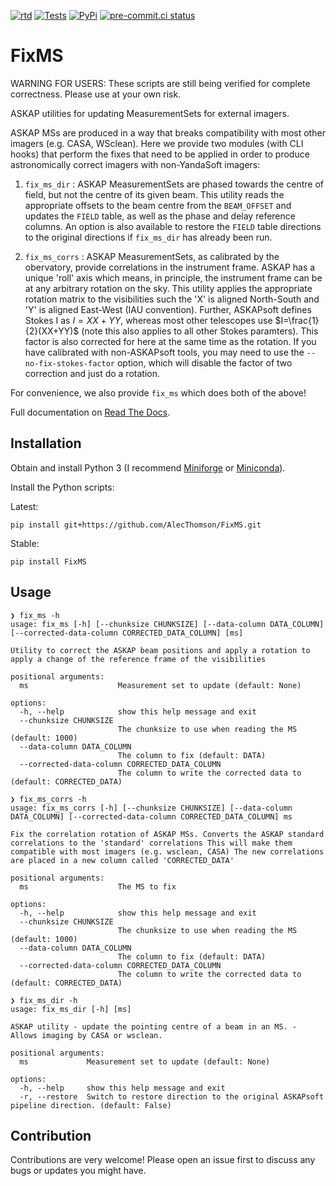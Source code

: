[![rtd](https://readthedocs.org/projects/fixms/badge/?version=latest)](https://fixms.readthedocs.io/) [![Tests](https://github.com/AlecThomson/FixMS/actions/workflows/test.yml/badge.svg)](https://github.com/AlecThomson/FixMS/actions/workflows/test.yml) [![PyPi](https://github.com/AlecThomson/FixMS/actions/workflows/publish.yml/badge.svg)](https://pypi.org/project/fixms/) [![pre-commit.ci status](https://results.pre-commit.ci/badge/github/AlecThomson/FixMS/main.svg)](https://results.pre-commit.ci/latest/github/AlecThomson/FixMS/main)


# FixMS

WARNING FOR USERS:
These scripts are still being verified for complete correctness. Please use at your own risk.

ASKAP utilities for updating MeasurementSets for external imagers.

ASKAP MSs are produced in a way that breaks compatibility with most other imagers (e.g. CASA, WSclean). Here we provide two modules (with CLI hooks) that perform the fixes that need to be applied in order to produce astronomically correct imagers with non-YandaSoft imagers:

1. `fix_ms_dir` : ASKAP MeasurementSets are phased towards the centre of field, but not the centre of its given beam. This utility reads the appropriate offsets to the beam centre from the `BEAM_OFFSET` and updates the `FIELD` table, as well as the phase and delay reference columns. An option is also available to restore the `FIELD` table directions to the original directions if `fix_ms_dir` has already been run.

2. `fix_ms_corrs` : ASKAP MeasurementSets, as calibrated by the obervatory, provide correlations in the instrument frame. ASKAP has a unique 'roll' axis which means, in principle, the instrument frame can be at any arbitrary rotation on the sky. This utility applies the appropriate rotation matrix to the visibilities such the 'X' is aligned North-South and 'Y' is aligned East-West (IAU convention). Further, ASKAPsoft defines Stokes I as $I=XX+YY$, whereas most other telescopes use $I=\frac{1}{2}(XX+YY)$ (note this also applies to all other Stokes paramters). This factor is also corrected for here at the same time as the rotation. If you have calibrated with non-ASKAPsoft tools, you may need to use the `--no-fix-stokes-factor` option, which will disable the factor of two correction and just do a rotation.

For convenience, we also provide `fix_ms` which does both of the above!

Full documentation on [Read The Docs](https://fixms.readthedocs.io/en/latest/).

## Installation

Obtain and install Python 3 (I recommend [Miniforge](https://github.com/conda-forge/miniforge) or [Miniconda](https://docs.conda.io/en/latest/miniconda.html)).

Install the Python scripts:

Latest:
```
pip install git+https://github.com/AlecThomson/FixMS.git
```

Stable:
```
pip install FixMS
```

## Usage

```
❯ fix_ms -h
usage: fix_ms [-h] [--chunksize CHUNKSIZE] [--data-column DATA_COLUMN] [--corrected-data-column CORRECTED_DATA_COLUMN] [ms]

Utility to correct the ASKAP beam positions and apply a rotation to apply a change of the reference frame of the visibilities

positional arguments:
  ms                    Measurement set to update (default: None)

options:
  -h, --help            show this help message and exit
  --chunksize CHUNKSIZE
                        The chunksize to use when reading the MS (default: 1000)
  --data-column DATA_COLUMN
                        The column to fix (default: DATA)
  --corrected-data-column CORRECTED_DATA_COLUMN
                        The column to write the corrected data to (default: CORRECTED_DATA)
```

```
❯ fix_ms_corrs -h
usage: fix_ms_corrs [-h] [--chunksize CHUNKSIZE] [--data-column DATA_COLUMN] [--corrected-data-column CORRECTED_DATA_COLUMN] ms

Fix the correlation rotation of ASKAP MSs. Converts the ASKAP standard correlations to the 'standard' correlations This will make them compatible with most imagers (e.g. wsclean, CASA) The new correlations are placed in a new column called 'CORRECTED_DATA'

positional arguments:
  ms                    The MS to fix

options:
  -h, --help            show this help message and exit
  --chunksize CHUNKSIZE
                        The chunksize to use when reading the MS (default: 1000)
  --data-column DATA_COLUMN
                        The column to fix (default: DATA)
  --corrected-data-column CORRECTED_DATA_COLUMN
                        The column to write the corrected data to (default: CORRECTED_DATA)
```

```
❯ fix_ms_dir -h
usage: fix_ms_dir [-h] [ms]

ASKAP utility - update the pointing centre of a beam in an MS. - Allows imaging by CASA or wsclean.

positional arguments:
  ms             Measurement set to update (default: None)

options:
  -h, --help     show this help message and exit
  -r, --restore  Switch to restore direction to the original ASKAPsoft pipeline direction. (default: False)
  ```

## Contribution

Contributions are very welcome! Please open an issue first to discuss any bugs or updates you might have.
